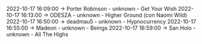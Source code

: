 2022-10-17 16:09:00 -> Porter Robinson - unknown - Get Your Wish
2022-10-17 16:13:00 -> ODESZA - unknown - Higher Ground (con Naomi Wild)
2022-10-17 16:50:00 -> deadmau5 - unknown - Hypnocurrency
2022-10-17 16:55:00 -> Madeon - unknown - Beings
2022-10-17 16:59:00 -> San Holo - unknown - All The Highs
